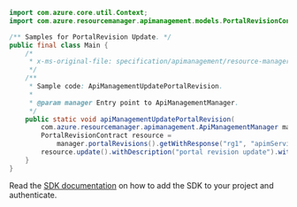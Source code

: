 ```java
import com.azure.core.util.Context;
import com.azure.resourcemanager.apimanagement.models.PortalRevisionContract;

/** Samples for PortalRevision Update. */
public final class Main {
    /*
     * x-ms-original-file: specification/apimanagement/resource-manager/Microsoft.ApiManagement/stable/2021-08-01/examples/ApiManagementUpdatePortalRevision.json
     */
    /**
     * Sample code: ApiManagementUpdatePortalRevision.
     *
     * @param manager Entry point to ApiManagementManager.
     */
    public static void apiManagementUpdatePortalRevision(
        com.azure.resourcemanager.apimanagement.ApiManagementManager manager) {
        PortalRevisionContract resource =
            manager.portalRevisions().getWithResponse("rg1", "apimService1", "20201112101010", Context.NONE).getValue();
        resource.update().withDescription("portal revision update").withIsCurrent(true).withIfMatch("*").apply();
    }
}
```

Read the [SDK documentation](https://github.com/Azure/azure-sdk-for-java/blob/azure-resourcemanager-apimanagement_1.0.0-beta.3/sdk/apimanagement/azure-resourcemanager-apimanagement/README.md) on how to add the SDK to your project and authenticate.
